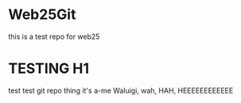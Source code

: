 # Web25Git
this is a test repo for web25
# TESTING H1
test test git repo thing
it's a-me Waluigi, wah, HAH, HEEEEEEEEEEEE